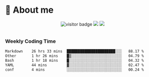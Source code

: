 <!-- ![](https://youpai.roccoshi.top/img/20200804214216.png) -->

# 🧐 About me
 
<p align="center">
<img src="https://visitor-badge.laobi.icu/badge?page_id=Lincest.Lincest&title=hits" alt="visitor badge"/>
<a href="mailto:imroccoshi@gmail.com"><img src="https://img.shields.io/badge/gmail-imroccoshi%40gmail.com-red"></a>
<a href="https://blog.roccoshi.top"><img src="https://img.shields.io/badge/blog-roccoshi-green"></a>
</p>

<div align="center">
  <img src="https://github-readme-stats.vercel.app/api?username=Lincest&show_icons=true&count_private=true&show_owner=true" alt="">
   <!-- <img src="https://github-readme-stats.vercel.app/api/wakatime?username=Moreality&v=2" alt=""/> -->
</div>

### Weekly Coding Time

<!--START_SECTION:waka-->

```txt
Markdown    26 hrs 33 mins  ██████████████████████░░░   88.17 %
Other       1 hr 26 mins    █▒░░░░░░░░░░░░░░░░░░░░░░░   04.79 %
Bash        1 hr 18 mins    █░░░░░░░░░░░░░░░░░░░░░░░░   04.32 %
YAML        44 mins         ▓░░░░░░░░░░░░░░░░░░░░░░░░   02.47 %
conf        4 mins          ░░░░░░░░░░░░░░░░░░░░░░░░░   00.24 %
```

<!--END_SECTION:waka-->


